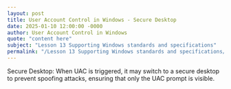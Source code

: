 ```yaml
---
layout: post
title: User Account Control in Windows - Secure Desktop
date: 2025-01-10 12:00:00 -0000
author: User Account Control in Windows
quote: "content here"
subject: "Lesson 13 Supporting Windows standards and specifications"
permalink: "/Lesson 13 Supporting Windows standards and specifications/User Account Control in Windows/User Account Control in Windows - Secure Desktop"
---
```


Secure Desktop: When UAC is triggered, it may switch to a secure desktop to prevent spoofing attacks, ensuring that only the UAC prompt is visible.

